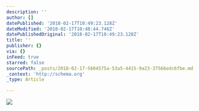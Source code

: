 ```yaml
---
description: ''
author: []
datePublished: '2018-02-17T10:49:23.128Z'
dateModified: '2018-02-17T10:48:44.746Z'
datePublishedOriginal: '2018-02-17T10:49:23.128Z'
title: ''
publisher: {}
via: {}
inFeed: true
starred: false
sourcePath: _posts/2018-02-17-5604575a-53a5-4415-9a23-37566edc6fbe.md
_context: 'http://schema.org'
_type: Article

---
```

![](https://the-grid-user-content.s3-us-west-2.amazonaws.com/8e02467a-f957-4e6e-b893-cbd1f27b3ec3.jpg)